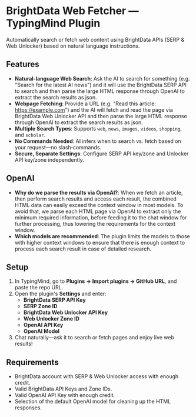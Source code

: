# BrightData Web Fetcher — TypingMind Plugin

Automatically search or fetch web content using BrightData APIs (SERP & Web Unlocker) based on natural language instructions.

## Features

- **Natural‑language Web Search**: Ask the AI to search for something (e.g. "Search for the latest AI news") and it will use the BrightData SERP API to search and then parse the large HTML response through OpenAI to extract the search results as json.
- **Webpage Fetching**: Provide a URL (e.g. "Read this article: https://example.com") and the AI will fetch and read the page via BrightData Web Unlocker API and then parse the large HTML response through OpenAI to extract the search results as json.
- **Multiple Search Types**: Supports `web`, `news`, `images`, `videos`, `shopping`, and `scholar`.
- **No Commands Needed**: AI infers when to search vs. fetch based on your request—no slash‑commands.
- **Secure, Separate Settings**: Configure SERP API key/zone and Unlocker API key/zone independently.

## OpenAI

- **Why do we parse the results via OpenAI?**: When we fetch an article, then perform search results and access each result, the combined HTML data can easily exceed the context window in most models. To avoid that, we parse each HTML page via OpenAI to extract only the minimum required information, before feeding it to the chat window for further processing, thus lowering the requirements for the context window.
- **Which models are recommended**: The plugin limits the models to those with higher context windows to ensure that there is enough context to process each search result in case of detailed research.

## Setup

1. In TypingMind, go to **Plugins → Import plugins → GitHub URL**, and paste the repo URL.
2. Open the plugin's **Settings** and enter:
   - **BrightData SERP API Key**
   - **SERP Zone ID** 
   - **BrightData Web Unlocker API Key**
   - **Web Unlocker Zone ID** 
   - **OpenAI API Key**
   - **OpenAI Model**
3. Chat naturally—ask it to search or fetch pages and enjoy live web results!

## Requirements

- BrightData account with SERP & Web Unlocker access with enough credit.
- Valid BrightData API Keys and Zone IDs.
- Valid OpenAI API Key with enough credit.
- Selection of the default OpenAI model for cleaning up the HTML responses.